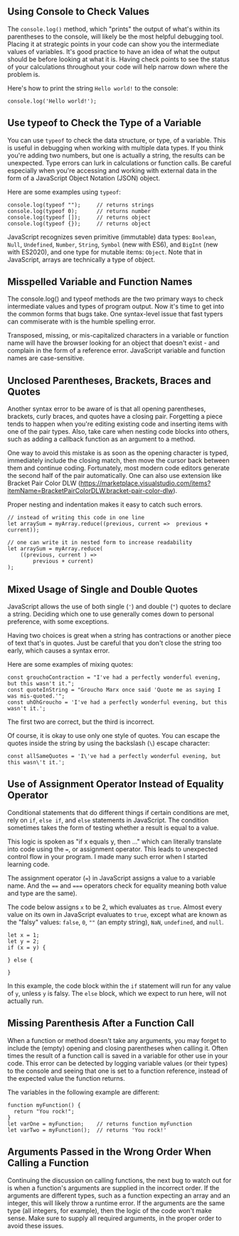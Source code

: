 ## Using Console to Check Values

The `console.log()` method, which "prints" the output of what's within its parentheses to the console, will likely be the most helpful debugging tool. Placing it at strategic points in your code can show you the intermediate values of variables. It's good practice to have an idea of what the output should be before looking at what it is. Having check points to see the status of your calculations throughout your code will help narrow down where the problem is.

Here's how to print the string `Hello world!` to the console:
```
console.log('Hello world!');
```
## Use typeof to Check the Type of a Variable
You can use `typeof` to check the data structure, or type, of a variable. This is useful in debugging when working with multiple data types. If you think you're adding two numbers, but one is actually a string, the results can be unexpected. Type errors can lurk in calculations or function calls. Be careful especially when you're accessing and working with external data in the form of a JavaScript Object Notation (JSON) object.

Here are some examples using `typeof`:
```
console.log(typeof "");		// returns strings
console.log(typeof 0);		// returns number
console.log(typeof []);		// returns object
console.log(typeof {});		// returns object
```

JavaScript recognizes seven primitive (immutable) data types: `Boolean`, `Null`, `Undefined`, `Number`, `String`, `Symbol` (new with ES6), and `BigInt` (new with ES2020), and one type for mutable items: `Object`. Note that in JavaScript, arrays are technically a type of object.

## Misspelled Variable and Function Names
The console.log() and typeof methods are the two primary ways to check intermediate values and types of program output. Now it's time to get into the common forms that bugs take. One syntax-level issue that fast typers can commiserate with is the humble spelling error.

Transposed, missing, or mis-capitalized characters in a variable or function name will have the browser looking for an object that doesn't exist - and complain in the form of a reference error. JavaScript variable and function names are case-sensitive.

## Unclosed Parentheses, Brackets, Braces and Quotes
Another syntax error to be aware of is that all opening parentheses, brackets, curly braces, and quotes have a closing pair. Forgetting a piece tends to happen when you're editing existing code and inserting items with one of the pair types. Also, take care when nesting code blocks into others, such as adding a callback function as an argument to a method.

One way to avoid this mistake is as soon as the opening character is typed, immediately include the closing match, then move the cursor back between them and continue coding. Fortunately, most modern code editors generate the second half of the pair automatically. One can also use extension like Bracket Pair Color DLW (https://marketplace.visualstudio.com/items?itemName=BracketPairColorDLW.bracket-pair-color-dlw). 

Proper nesting and indentation makes it easy to catch such errors.

```
// instead of writing this code in one line
let arraySum = myArray.reduce((previous, current =>  previous + current));

// one can write it in nested form to increase readability
let arraySum = myArray.reduce(
	((previous, current ) => 
		previous + current)
);
```

## Mixed Usage of Single and Double Quotes
JavaScript allows the use of both single (`'`) and double (`"`) quotes to declare a string. Deciding which one to use generally comes down to personal preference, with some exceptions.

Having two choices is great when a string has contractions or another piece of text that's in quotes. Just be careful that you don't close the string too early, which causes a syntax error.

Here are some examples of mixing quotes:
```
const grouchoContraction = "I've had a perfectly wonderful evening, but this wasn't it.";
const quoteInString = "Groucho Marx once said 'Quote me as saying I was mis-quoted.'";
const uhOhGroucho = 'I've had a perfectly wonderful evening, but this wasn't it.';
```
The first two are correct, but the third is incorrect.

Of course, it is okay to use only one style of quotes. You can escape the quotes inside the string by using the backslash (`\`) escape character:
```
const allSameQuotes = 'I\'ve had a perfectly wonderful evening, but this wasn\'t it.';
```

## Use of Assignment Operator Instead of Equality Operator
Conditional statements that do different things if certain conditions are met, rely on `if`, `else if`, and `else` statements in JavaScript. The condition sometimes takes the form of testing whether a result is equal to a value.

This logic is spoken as "if x equals y, then ..." which can literally translate into code using the `=`, or assignment operator. This leads to unexpected control flow in your program. I made many such error when I started learning code.

The assignment operator (`=`) in JavaScript assigns a value to a variable name. And the `==` and `===` operators check for equality meaning both value and type are the same).

The code below assigns `x` to be 2, which evaluates as `true`. Almost every value on its own in JavaScript evaluates to `true`, except what are known as the "falsy" values: `false`, `0`, `""` (an empty string), `NaN`, `undefined`, and `null`.

```
let x = 1;
let y = 2;
if (x = y) {

} else {

}
```
In this example, the code block within the `if` statement will run for any value of `y`, unless `y` is falsy. The `else` block, which we expect to run here, will not actually run.

## Missing Parenthesis After a Function Call
When a function or method doesn't take any arguments, you may forget to include the (empty) opening and closing parentheses when calling it. Often times the result of a function call is saved in a variable for other use in your code. This error can be detected by logging variable values (or their types) to the console and seeing that one is set to a function reference, instead of the expected value the function returns.

The variables in the following example are different:
```
function myFunction() {
  return "You rock!";
}
let varOne = myFunction;	// returns function myFunction
let varTwo = myFunction();	// returns 'You rock!'
```

## Arguments Passed in the Wrong Order When Calling a Function
Continuing the discussion on calling functions, the next bug to watch out for is when a function's arguments are supplied in the incorrect order. If the arguments are different types, such as a function expecting an array and an integer, this will likely throw a runtime error. If the arguments are the same type (all integers, for example), then the logic of the code won't make sense. Make sure to supply all required arguments, in the proper order to avoid these issues.
